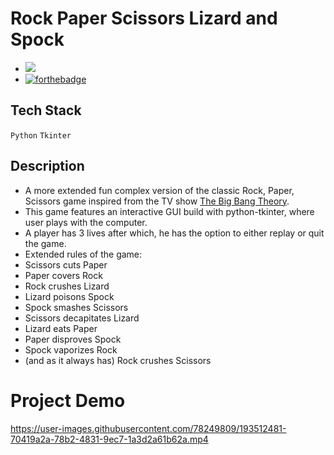 
# Rock Paper Scissors Lizard and Spock

* <a href="https://github.com/Spectrum-CETB/Spectober_Fest/tree/main/projects_Intermediate"><img src="https://img.shields.io/badge/Projects%20-Intermediate-blue.svg"/></a>
* [![forthebadge](https://forthebadge.com/images/badges/made-with-python.svg)](https://forthebadge.com)

## Tech Stack
`Python` `Tkinter`

## Description
* A more extended fun complex version of the classic Rock, Paper, Scissors game inspired from the TV show [The Big Bang Theory](https://www.imdb.com/title/tt0898266/).
* This game features an interactive GUI build with python-tkinter, where user plays with the computer. 
* A player has 3 lives after which, he has the option to either replay or quit the game.
* Extended rules of the game:
* Scissors cuts Paper
* Paper covers Rock
* Rock crushes Lizard
* Lizard poisons Spock
* Spock smashes Scissors
* Scissors decapitates Lizard
* Lizard eats Paper
* Paper disproves Spock
* Spock vaporizes Rock
* (and as it always has) Rock crushes Scissors


# Project Demo

https://user-images.githubusercontent.com/78249809/193512481-70419a2a-78b2-4831-9ec7-1a3d2a61b62a.mp4


